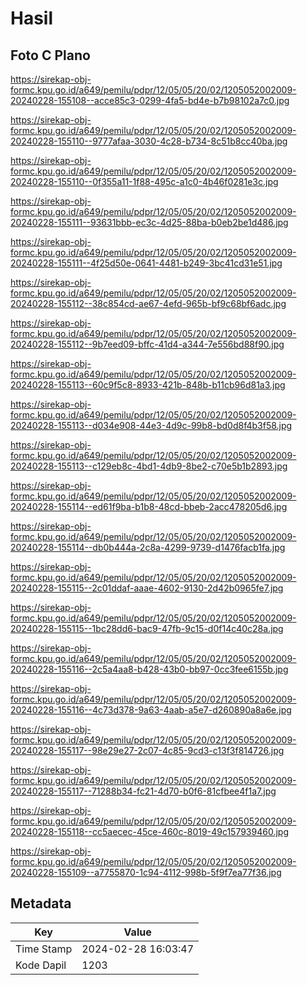 # Hasil

## Foto C Plano

https://sirekap-obj-formc.kpu.go.id/a649/pemilu/pdpr/12/05/05/20/02/1205052002009-20240228-155108--acce85c3-0299-4fa5-bd4e-b7b98102a7c0.jpg

https://sirekap-obj-formc.kpu.go.id/a649/pemilu/pdpr/12/05/05/20/02/1205052002009-20240228-155110--9777afaa-3030-4c28-b734-8c51b8cc40ba.jpg

https://sirekap-obj-formc.kpu.go.id/a649/pemilu/pdpr/12/05/05/20/02/1205052002009-20240228-155110--0f355a11-1f88-495c-a1c0-4b46f0281e3c.jpg

https://sirekap-obj-formc.kpu.go.id/a649/pemilu/pdpr/12/05/05/20/02/1205052002009-20240228-155111--93631bbb-ec3c-4d25-88ba-b0eb2be1d486.jpg

https://sirekap-obj-formc.kpu.go.id/a649/pemilu/pdpr/12/05/05/20/02/1205052002009-20240228-155111--4f25d50e-0641-4481-b249-3bc41cd31e51.jpg

https://sirekap-obj-formc.kpu.go.id/a649/pemilu/pdpr/12/05/05/20/02/1205052002009-20240228-155112--38c854cd-ae67-4efd-965b-bf9c68bf6adc.jpg

https://sirekap-obj-formc.kpu.go.id/a649/pemilu/pdpr/12/05/05/20/02/1205052002009-20240228-155112--9b7eed09-bffc-41d4-a344-7e556bd88f90.jpg

https://sirekap-obj-formc.kpu.go.id/a649/pemilu/pdpr/12/05/05/20/02/1205052002009-20240228-155113--60c9f5c8-8933-421b-848b-b11cb96d81a3.jpg

https://sirekap-obj-formc.kpu.go.id/a649/pemilu/pdpr/12/05/05/20/02/1205052002009-20240228-155113--d034e908-44e3-4d9c-99b8-bd0d8f4b3f58.jpg

https://sirekap-obj-formc.kpu.go.id/a649/pemilu/pdpr/12/05/05/20/02/1205052002009-20240228-155113--c129eb8c-4bd1-4db9-8be2-c70e5b1b2893.jpg

https://sirekap-obj-formc.kpu.go.id/a649/pemilu/pdpr/12/05/05/20/02/1205052002009-20240228-155114--ed61f9ba-b1b8-48cd-bbeb-2acc478205d6.jpg

https://sirekap-obj-formc.kpu.go.id/a649/pemilu/pdpr/12/05/05/20/02/1205052002009-20240228-155114--db0b444a-2c8a-4299-9739-d1476facb1fa.jpg

https://sirekap-obj-formc.kpu.go.id/a649/pemilu/pdpr/12/05/05/20/02/1205052002009-20240228-155115--2c01ddaf-aaae-4602-9130-2d42b0965fe7.jpg

https://sirekap-obj-formc.kpu.go.id/a649/pemilu/pdpr/12/05/05/20/02/1205052002009-20240228-155115--1bc28dd6-bac9-47fb-9c15-d0f14c40c28a.jpg

https://sirekap-obj-formc.kpu.go.id/a649/pemilu/pdpr/12/05/05/20/02/1205052002009-20240228-155116--2c5a4aa8-b428-43b0-bb97-0cc3fee6155b.jpg

https://sirekap-obj-formc.kpu.go.id/a649/pemilu/pdpr/12/05/05/20/02/1205052002009-20240228-155116--4c73d378-9a63-4aab-a5e7-d260890a8a6e.jpg

https://sirekap-obj-formc.kpu.go.id/a649/pemilu/pdpr/12/05/05/20/02/1205052002009-20240228-155117--98e29e27-2c07-4c85-9cd3-c13f3f814726.jpg

https://sirekap-obj-formc.kpu.go.id/a649/pemilu/pdpr/12/05/05/20/02/1205052002009-20240228-155117--71288b34-fc21-4d70-b0f6-81cfbee4f1a7.jpg

https://sirekap-obj-formc.kpu.go.id/a649/pemilu/pdpr/12/05/05/20/02/1205052002009-20240228-155118--cc5aecec-45ce-460c-8019-49c157939460.jpg

https://sirekap-obj-formc.kpu.go.id/a649/pemilu/pdpr/12/05/05/20/02/1205052002009-20240228-155109--a7755870-1c94-4112-998b-5f9f7ea77f36.jpg


## Metadata

| Key        | Value               |
| ---------- | ------------------- |
| Time Stamp | 2024-02-28 16:03:47 |
| Kode Dapil | 1203                |



